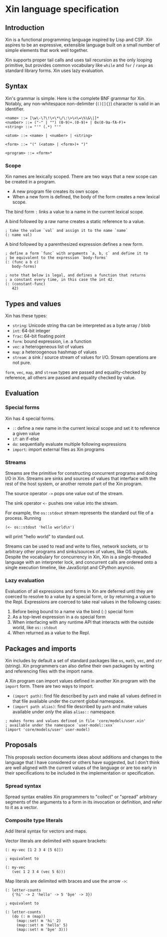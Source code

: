 # Xin language specification

## Introduction

Xin is a functional programming language inspired by Lisp and CSP. Xin aspires to be an expressive, extensible language built on a small number of simple elements that work well together.

Xin supports proper tail calls and uses tail recursion as the only looping primitive, but provides common vocabulary like `while` and `for` / `range` as standard library forms. Xin uses lazy evaluation.

## Syntax

Xin's grammar is simple. Here is the complete BNF grammar for Xin. Notably, any non-whitespace non-delimiter (`()[]{}`) character is valid in an identifier.

```
<name> ::= [\w\-\?\!\+\*\/\:\>\<\=\%\&\|]*
<number> ::= ("-" | "") (0-9)+.(0-9)+ | 0x(0-9a-fA-F)+
<string> ::= "'" (.*) "'"

<atom> ::= <name> | <number> | <string>

<form> ::= "(" (<atom> | <form>)+ ")"

<program> ::= <form>*
```

### Scope

Xin names are lexically scoped. There are two ways that a new scope can be created in a program.

- A new program file creates its own scope.
- When a new form is defined, the body of the form creates a new lexical scope.

The bind form `:` links a value to a name in the current lexical scope.

A bind followed by a raw name creates a static reference to a value.

```
; take the value `val` and assign it to the name `name`
(: name val)
```

A bind followed by a parenthesized expression defines a new form.

```
; define a form `func` with arguments `a, b, c` and define it to
; be equivalent to the expression `body-forms`
(: (func a b c)
   body-forms)

; note that below is legal, and defines a function that returns
; a constant every time, in this case the int 42.
(: (constant-func)
   42)
```

## Types and values

Xin has these types:

- `string`: Unicode string tha can be interpreted as a byte array / blob
- `int`: 64-bit integer
- `frac`: 64-bit floating point
- `form`: bound expression, i.e. a function
- `vec`: a heterogeneous list of values
- `map`: a heteroogenous hashmap of values
- `stream`: a sink / source stream of values for I/O. Stream operations are not pure.

`form`, `vec`, `map`, and `stream` types are passed and equality-checked by reference, all others are passed and equality checked by value.

## Evaluation

### Special forms

Xin has 4 special forms.

- `:`: define a new name in the current lexical scope and set it to reference a given value
- `if`: an if-else
- `do`: sequentially evaluate multiple following expressions
- `import`: import external files as Xin programs

### Streams

Streams are the primitive for constructing concurrent programs and doing I/O in Xin. Streams are sinks and sources of values that interface with the rest of the host system, or another remote part of the Xin program.

The source operator `->` pops one value out of the stream.

The sink operator `<-` pushes one value into the stream.

For example, the `os::stdout` stream represents the standard out file of a process. Running

```
(<- os::stdout 'hello world\n')
```

will print "hello world" to standard out.

Streams can be used to read and write to files, network sockets, or to arbitrary other programs and sinks/sources of values, like OS signals. Despite the vocabulary for concurrency in Xin, Xin is a single-threaded language with an interpreter lock, and concurrent calls are ordered onto a single execution timeline, like JavaScript and CPython asyncio.

### Lazy evaluation

Evaluation of all expressions and forms in Xin are deferred until they are coerced to resolve to a value by a special form, or by returning a value to the Repl. Expressions are coerced to take real values in the following cases:

1. Before being bound to a name via the bind (`:`) special form
2. As a top-level expression in a `do` special form
3. When interfacing with any runtime API that interacts with the outside world, like `os::stdout`
4. When returned as a value to the Repl.

## Packages and imports

Xin includes by default a set of standard packages like `os`, `math`, `vec`, and `str` (string). Xin programmers can also define their own packages by writing and referencing files with the import name.

A Xin program can import values defined in another Xin program with the `import` form. There are two ways to import.

- `(import path)`: find file described by `path` and make all values defined in that file available under the current global namespace.
- `(import path alias)`: find file described by `path` and make values available under _only_ the alias `alias::` namespace.

```
; makes forms and values defined in file 'core/models/user.xin'
; available under the namespace `user-model::xxx`
(import 'core/models/user' user-model)
```
## Proposals

This proposals section documents ideas about additions and changes to the language that I have considered or others have suggested, but I don't think are well aligned with the current values of the language or are too early in their specifications to be included in the implementation or specification.

### Spread syntax

Spread syntax enables Xin programmers to "collect" or "spread" arbitrary segments of the arguments to a form in its invocation or definition, and refer to it as a vector.

### Composite type literals

Add literal syntax for vectors and maps.

Vector literals are delimited with square brackets:

```
(: my-vec [1 2 3 4 [5 6]])

; equivalent to

(: my-vec
   (vec 1 2 3 4 (vec 5 6)))
```

Map literals are delimited with braces and use the arrow `->`:

```
(: letter-counts
   {'hi' -> 2 'hello' -> 5 'bye' -> 3})

; equivalent to

(: letter-counts
   (do (: m (map))
     (map::set! m 'hi' 2)
     (map::set! m 'hello' 5)
     (map::set! m 'bye' 3)))
```

